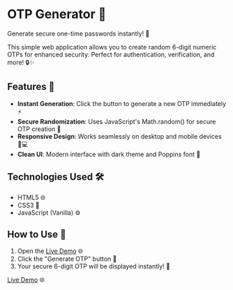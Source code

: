 # OTP Generator 🔐

Generate secure one-time passwords instantly! 🚀

This simple web application allows you to create random 6-digit numeric OTPs for enhanced security. Perfect for authentication, verification, and more! 🔒✨

## Features 🌟
- **Instant Generation**: Click the button to generate a new OTP immediately ⚡
- **Secure Randomization**: Uses JavaScript's Math.random() for secure OTP creation 🔄
- **Responsive Design**: Works seamlessly on desktop and mobile devices 📱💻
- **Clean UI**: Modern interface with dark theme and Poppins font 🎨

## Technologies Used 🛠️
- HTML5 🌐
- CSS3 🎨
- JavaScript (Vanilla) ⚙️

## How to Use 📖
1. Open the [Live Demo](https://iam269.github.io/OTP-Generator/) 🌐
2. Click the "Generate OTP" button 🔘
3. Your secure 6-digit OTP will be displayed instantly! 🔢

[Live Demo](https://iam269.github.io/OTP-Generator/) 🌐